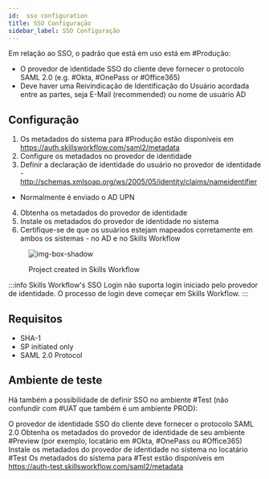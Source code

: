 ```yaml
---
id:  sso configuration
title: SSO Configuração 
sidebar_label: SSO Configuração 
---
```


Em relação ao SSO, o padrão que está em uso está em #Produção:

- O provedor de identidade SSO do cliente deve fornecer o protocolo SAML 2.0 (e.g. #Okta, #OnePass or #Office365) 
- Deve haver uma Reivindicação de Identificação do Usuário acordada entre as partes, seja E-Mail (recommended) ou nome de usuário AD

## Configuração 

1. Os metadados do sistema para #Produção estão disponíveis em https://auth.skillsworkflow.com/saml2/metadata
2. Configure os metadados no provedor de identidade
3. Definir a declaração de identidade do usuário no provedor de identidade - http://schemas.xmlsoap.org/ws/2005/05/identity/claims/nameidentifier
- Normalmente é enviado o AD UPN
4. Obtenha os metadados do provedor de identidade 
5. Instale os metadados do provedor de identidade no sistema
6. Certifique-se de que os usuários estejam mapeados corretamente em ambos os sistemas - no AD e no Skills Workflow 

<figure>

![img-box-shadow](/img/integrations/ssoconfiguration1.png)
<figcaption>Project created in Skills Workflow</figcaption>
</figure>

:::info
Skills Workflow's SSO Login não suporta login iniciado pelo provedor de identidade. O processo de login deve começar em Skills Workflow.
:::

## Requisitos

- SHA-1
- SP initiated only
- SAML 2.0 Protocol


## Ambiente de teste

Há também a possibilidade de definir SSO no ambiente #Test (não confundir com #UAT que também é um ambiente PROD):

O provedor de identidade SSO do cliente deve fornecer o protocolo SAML 2.0
Obtenha os metadados do provedor de identidade de seu ambiente #Preview (por exemplo, locatário em #Okta, #OnePass ou #Office365)
Instale os metadados do provedor de identidade no sistema no locatário #Test
Os metadados do sistema para #Test estão disponíveis em https://auth-test.skillsworkflow.com/saml2/metadata
